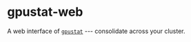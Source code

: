# gpustat-web

A web interface of [`gpustat`][gpustat] --- consolidate across your cluster.


[gpustat]: https://github.com/wookayin/gpustat/gpustat.git
